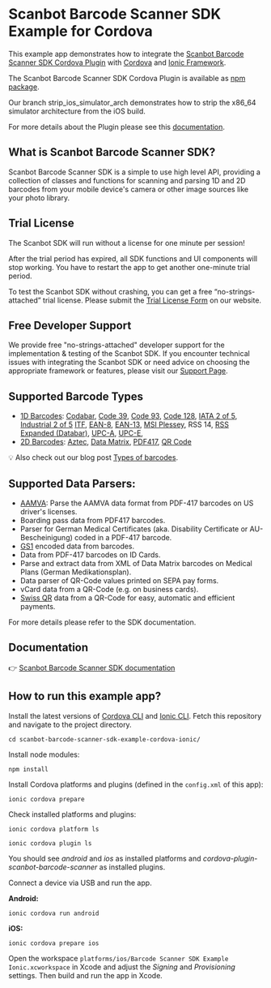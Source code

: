 # Scanbot Barcode Scanner SDK Example for Cordova

This example app demonstrates how to integrate the [Scanbot Barcode Scanner SDK Cordova Plugin](https://scanbot.io/developer/cordova-barcode-scanner-plugin/) with [Cordova](https://cordova.apache.org) and [Ionic Framework](https://ionicframework.com).

The Scanbot Barcode Scanner SDK Cordova Plugin is available as [npm package](https://www.npmjs.com/package/cordova-plugin-scanbot-barcode-scanner).

Our branch strip_ios_simulator_arch demonstrates how to strip the x86_64 simulator architecture from the iOS build.

For more details about the Plugin please see this [documentation](https://docs.scanbot.io/barcode-scanner-sdk/cordova/introduction/).


## What is Scanbot Barcode Scanner SDK?

Scanbot Barcode Scanner SDK is a simple to use high level API, providing a collection of classes and functions for scanning and parsing 1D and 2D barcodes from your mobile device's camera or other image sources like your photo library.


## Trial License

The Scanbot SDK will run without a license for one minute per session!

After the trial period has expired, all SDK functions and UI components will stop working. You have to restart the app to get another one-minute trial period.

To test the Scanbot SDK without crashing, you can get a free “no-strings-attached” trial license. Please submit the [Trial License Form](https://scanbot.io/trial/) on our website.

## Free Developer Support

We provide free "no-strings-attached" developer support for the implementation & testing of the Scanbot SDK.
If you encounter technical issues with integrating the Scanbot SDK or need advice on choosing the appropriate
framework or features, please visit our [Support Page](https://docs.scanbot.io/support/).

## Supported Barcode Types

- [1D Barcodes](https://scanbot.io/products/barcode-software/1d-barcode-scanner/): [Codabar](https://scanbot.io/en/sdk/scanner-sdk/barcode-scanner-sdk/codabar), [Code 39](https://scanbot.io/en/sdk/scanner-sdk/barcode-scanner-sdk/code-39), [Code 93](https://scanbot.io/products/barcode-software/1d-barcode-scanner/code-93/), [Code 128](https://scanbot.io/products/barcode-software/1d-barcode-scanner/code-128/), [IATA 2 of 5](https://scanbot.io/products/barcode-software/1d-barcode-scanner/standard-2-of-5/), [Industrial 2 of 5](https://scanbot.io/products/barcode-software/1d-barcode-scanner/industrial-2-of-5/) [ITF](https://scanbot.io/en/sdk/scanner-sdk/barcode-scanner-sdk/itf), [EAN-8](https://scanbot.io/en/sdk/scanner-sdk/barcode-scanner-sdk/ean-code), [EAN-13](https://scanbot.io/en/sdk/scanner-sdk/barcode-scanner-sdk/ean-code), [MSI Plessey](https://scanbot.io/en/sdk/scanner-sdk/barcode-scanner-sdk/msi-plessey), RSS 14, [RSS Expanded (Databar)](https://scanbot.io/products/barcode-software/1d-barcode-scanner/gs1-databar/), [UPC-A](https://scanbot.io/products/barcode-software/1d-barcode-scanner/upc/), [UPC-E](https://scanbot.io/en/sdk/scanner-sdk/barcode-scanner-sdk/upc-code),
- [2D Barcodes](https://scanbot.io/products/barcode-software/2d-barcode-scanner/): [Aztec](https://scanbot.io/en/sdk/scanner-sdk/barcode-scanner-sdk/aztec), [Data Matrix](https://scanbot.io/en/sdk/scanner-sdk/barcode-scanner-sdk/datamatrix), [PDF417](https://scanbot.io/products/barcode-software/2d-barcode-scanner/pdf417/), [QR Code](https://scanbot.io/products/barcode-software/2d-barcode-scanner/qr-code/) 

💡 Also check out our blog post [Types of barcodes](https://scanbot.io/blog/types-of-barcodes/).


## Supported Data Parsers:

- [AAMVA](https://scanbot.io/blog/drivers-license-barcode-parser/): Parse the AAMVA data format from PDF-417 barcodes on US driver's licenses.
- Boarding pass data from PDF417 barcodes.
- Parser for German Medical Certificates (aka. Disability Certificate or AU-Bescheinigung) coded in a PDF-417 barcode.
- [GS1](https://scanbot.io/products/barcode-software/1d-barcode-scanner/gs1-databar/) encoded data from barcodes.
- Data from PDF-417 barcodes on ID Cards.
- Parse and extract data from XML of Data Matrix barcodes on Medical Plans (German Medikationsplan).
- Data parser of QR-Code values printed on SEPA pay forms.
- vCard data from a QR-Code (e.g. on business cards).
- [Swiss QR](https://scanbot.io/products/barcode-software/2d-barcode-scanner/swiss-qr/) data from a QR-Code for easy, automatic and efficient payments.

For more details please refer to the SDK documentation.


## Documentation

👉 [Scanbot Barcode Scanner SDK documentation](https://docs.scanbot.io/barcode-scanner-sdk/windows/introduction/)

## How to run this example app?

Install the latest versions of [Cordova CLI](https://cordova.apache.org) and [Ionic CLI](https://ionicframework.com).
Fetch this repository and navigate to the project directory.

`cd scanbot-barcode-scanner-sdk-example-cordova-ionic/`

Install node modules:

`npm install`

Install Cordova platforms and plugins (defined in the `config.xml` of this app):

`ionic cordova prepare`

Check installed platforms and plugins:

`ionic cordova platform ls`

`ionic cordova plugin ls`

You should see *android* and *ios* as installed platforms and *cordova-plugin-scanbot-barcode-scanner*
as installed plugins.


Connect a device via USB and run the app.

**Android:**

`ionic cordova run android`

**iOS:**

`ionic cordova prepare ios`

Open the workspace `platforms/ios/Barcode Scanner SDK Example Ionic.xcworkspace` in Xcode and
adjust the *Signing* and *Provisioning* settings. Then build and run the app in Xcode.
